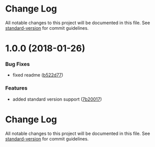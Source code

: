 # Change Log

All notable changes to this project will be documented in this file. See [standard-version](https://github.com/conventional-changelog/standard-version) for commit guidelines.

<a name="1.0.0"></a>
# 1.0.0 (2018-01-26)


### Bug Fixes

* fixed readme ([b522d77](https://github.com/nbrink91/karma-pact-reporter/commit/b522d77))


### Features

* added standard version support ([7b20017](https://github.com/nbrink91/karma-pact-reporter/commit/7b20017))



# Change Log

All notable changes to this project will be documented in this file. See [standard-version](https://github.com/conventional-changelog/standard-version) for commit guidelines.
